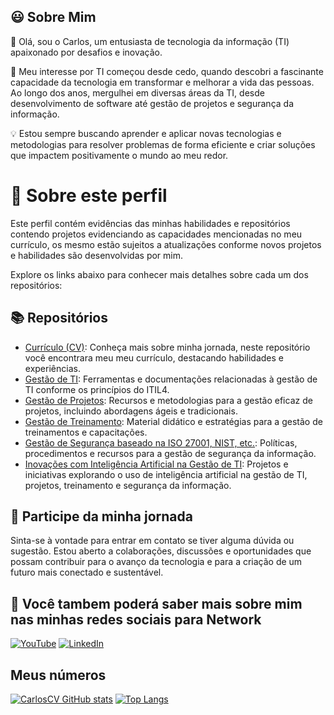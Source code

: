 ## 😃 Sobre Mim
👋 Olá, sou o Carlos, um entusiasta de tecnologia da informação (TI) apaixonado por desafios e inovação.

🚀 Meu interesse por TI começou desde cedo, quando descobri a fascinante capacidade da tecnologia em transformar e melhorar a vida das pessoas. Ao longo dos anos, mergulhei em diversas áreas da TI, desde desenvolvimento de software até gestão de projetos e segurança da informação.

💡 Estou sempre buscando aprender e aplicar novas tecnologias e metodologias para resolver problemas de forma eficiente e criar soluções que impactem positivamente o mundo ao meu redor.


# 🚧 Sobre este perfil

Este perfil contém evidências das minhas habilidades e repositórios contendo projetos evidenciando as capacidades mencionadas no meu currículo, os mesmo estão sujeitos a atualizações conforme novos projetos e habilidades são desenvolvidas por mim.

Explore os links abaixo para conhecer mais detalhes sobre cada um dos repositórios:

## 📚 Repositórios

- [Currículo (CV)](https://github.com/CarlosGomesCV/Curriculo): Conheça mais sobre minha jornada, neste repositório você encontrara meu meu currículo, destacando habilidades e experiências.
- [Gestão de TI](https://github.com/CarlosGomesCV/Gestao-de-TI): Ferramentas e documentações relacionadas à gestão de TI conforme os princípios do ITIL4.
- [Gestão de Projetos](https://github.com/CarlosGomesCV/Gestao-de-Projetos): Recursos e metodologias para a gestão eficaz de projetos, incluindo abordagens ágeis e tradicionais.
- [Gestão de Treinamento](link-para-o-repositorio-de-gestao-de-treinamento): Material didático e estratégias para a gestão de treinamentos e capacitações.
- [Gestão de Segurança baseado na ISO 27001, NIST, etc.](https://github.com/CarlosGomesCV/Gestao-de-Seguranca): Políticas, procedimentos e recursos para a gestão de segurança da informação.
- [Inovações com Inteligência Artificial na Gestão de TI](https://github.com/CarlosGomesCV/Inovacoes-com-IA): Projetos e iniciativas explorando o uso de inteligência artificial na gestão de TI, projetos, treinamento e segurança da informação.

## 🤝 Participe da minha jornada

Sinta-se à vontade para entrar em contato se tiver alguma dúvida ou sugestão. Estou aberto a colaborações, discussões e oportunidades que possam contribuir para o avanço da tecnologia e para a criação de um futuro mais conectado e sustentável.

## 📢 Você tambem poderá saber mais sobre mim nas minhas redes sociais para Network
[![YouTube](https://img.shields.io/badge/YouTube-FF0000?style=for-the-badge&logo=youtube&logoColor=white)](https://www.youtube.com/@CV.CarlosGomes)
[![LinkedIn](https://img.shields.io/badge/LinkedIn-0077B5?style=for-the-badge&logo=linkedin&logoColor=white)](www.linkedin.com/in/carlos-gomes-506a919)

## Meus números
[![CarlosCV GitHub stats](https://github-readme-stats.vercel.app/api?username=CV-CarlosGomes&show_icons=true&theme=radical)]()
[![Top Langs](https://github-readme-stats.vercel.app/api/top-langs/?username=CV-CarlosGomes)](https://github.com/anuraghazra/github-readme-stats)
